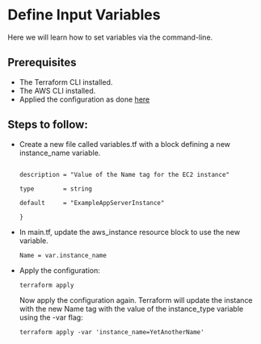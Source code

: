 # Define Input Variables

Here we will learn how to set variables via the command-line.

## Prerequisites
- The Terraform CLI installed.
- The AWS CLI installed.
- Applied the configuration as done [here](https://github.com/ashukv12/terraform/tree/main/Change%20Infrastructure) 

## Steps to follow:

- Create a new file called variables.tf with a block defining a new instance_name variable.

    ```variable "instance_name" {
    
    description = "Value of the Name tag for the EC2 instance"
    
    type        = string
    
    default     = "ExampleAppServerInstance"

  }

- In main.tf, update the aws_instance resource block to use the new variable.

  `Name = var.instance_name`

- Apply the configuration:

  `terraform apply`

  Now apply the configuration again. Terraform will update the instance with the new  Name tag with the value of the instance_type variable using the -var flag:

  `terraform apply -var 'instance_name=YetAnotherName'`
